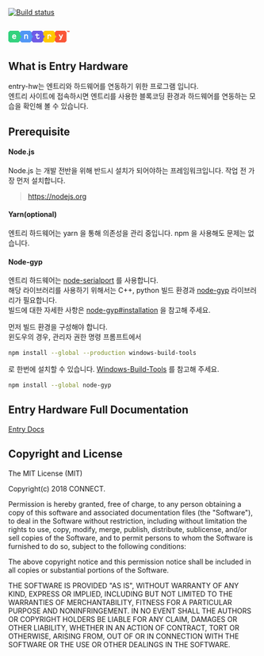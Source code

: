 [![Build status](https://ci.appveyor.com/api/projects/status/5qp10j3j20xyf7c0/branch/build?svg=true)](https://ci.appveyor.com/project/kimorkim/entry-hw/branch/build)


![Entry Logo](app/src/renderer/images/logo.png)
---

## What is Entry Hardware
entry-hw는 엔트리와 하드웨어를 연동하기 위한 프로그램 입니다.  
엔트리 사이트에 접속하시면 엔트리를 사용한 블록코딩 환경과 하드웨어를 연동하는 모습을 확인해 볼 수 있습니다.

## Prerequisite

#### Node.js
Node.js 는 개발 전반을 위해 반드시 설치가 되어야하는 프레임워크입니다. 작업 전 가장 먼저 설치합니다.
> https://nodejs.org 
  
#### Yarn(optional)
엔트리 하드웨어는 yarn 을 통해 의존성을 관리 중입니다. npm 을 사용해도 문제는 없습니다.

#### Node-gyp
엔트리 하드웨어는 [node-serialport](https://github.com/node-serialport/node-serialport) 를 사용합니다.  
해당 라이브러리를 사용하기 위해서는 C++, python 빌드 환경과 [node-gyp](https://github.com/nodejs/node-gyp) 라이브러리가 필요합니다.  
빌드에 대한 자세한 사항은 [node-gyp#installation](https://github.com/nodejs/node-gyp#installation) 을 참고해 주세요.

먼저 빌드 환경을 구성해야 합니다.  
윈도우의 경우, 관리자 권한 명령 프롬프트에서
```bash
npm install --global --production windows-build-tools
```
로 한번에 설치할 수 있습니다. [Windows-Build-Tools](https://github.com/felixrieseberg/windows-build-tools) 를 참고해 주세요.

```bash
npm install --global node-gyp
```

## Entry Hardware Full Documentation

[Entry Docs](https://entrylabs.github.io/docs/guide/entry-hw/2016-05-01-getting_started.html)

## Copyright and License

The MIT License (MIT)

Copyright(c) 2018 CONNECT.

Permission is hereby granted, free of charge, to any person obtaining a copy
of this software and associated documentation files (the "Software"), to deal
in the Software without restriction, including without limitation the rights
to use, copy, modify, merge, publish, distribute, sublicense, and/or sell
copies of the Software, and to permit persons to whom the Software is
furnished to do so, subject to the following conditions:

The above copyright notice and this permission notice shall be included in all
copies or substantial portions of the Software.

THE SOFTWARE IS PROVIDED "AS IS", WITHOUT WARRANTY OF ANY KIND, EXPRESS OR
IMPLIED, INCLUDING BUT NOT LIMITED TO THE WARRANTIES OF MERCHANTABILITY,
FITNESS FOR A PARTICULAR PURPOSE AND NONINFRINGEMENT. IN NO EVENT SHALL THE
AUTHORS OR COPYRIGHT HOLDERS BE LIABLE FOR ANY CLAIM, DAMAGES OR OTHER
LIABILITY, WHETHER IN AN ACTION OF CONTRACT, TORT OR OTHERWISE, ARISING FROM,
OUT OF OR IN CONNECTION WITH THE SOFTWARE OR THE USE OR OTHER DEALINGS IN THE
SOFTWARE.
